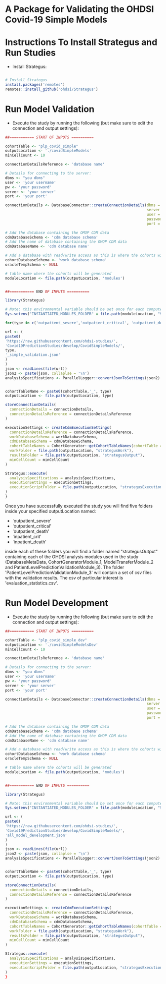 A Package for Validating the OHDSI Covid-19 Simple Models
========================================================

Instructions To Install Strategus and Run Studies
===================

- Install Strategus:
```r

# Install Strategus
install.packages('remotes')
remotes::install_github('ohdsi/Strategus')

```

Run Model Validation
===================

- Execute the study by running the following (but make sure to edit the connection and output settings):
```r
##=========== START OF INPUTS ==========

cohortTable <- "plp_covid_simple"
outputLocation <- './covidSimpleModels'
minCellCount <- 10

connectionDetailsReference <- 'database name'

# Details for connecting to the server:
dbms <- "you dbms"
user <- 'your username'
pw <- 'your password'
server <- 'your server'
port <- 'your port'

connectionDetails <- DatabaseConnector::createConnectionDetails(dbms = dbms,
                                                                server = server,
                                                                user = user,
                                                                password = pw,
                                                                port = port)

# Add the database containing the OMOP CDM data
cdmDatabaseSchema <- 'cdm database schema'
# Add the name of database containing the OMOP CDM data
cdmDatabaseName <- 'cdm database name'

# Add a database with read/write access as this is where the cohorts will be generated
cohortDatabaseSchema <- 'work database schema'
oracleTempSchema <- NULL

# table name where the cohorts will be generated
moduleLocation <- file.path(outputLocation, 'modules')


##=========== END OF INPUTS ==========

library(Strategus)

# Note: this environmental variable should be set once for each compute node
Sys.setenv("INSTANTIATED_MODULES_FOLDER" = file.path(moduleLocation, "StrategusInstantiatedModules"))

for(type in c('outpatient_severe','outpatient_critical', 'outpatient_death', 'inpatient_crit', 'inpatient_death')){

url <- (
paste0(
'https://raw.githubusercontent.com/ohdsi-studies/',
'Covid19PredictionStudies/develop/CovidSimpleModels/',
type,
'_simple_validation.json'
)
)
json <- readLines(file(url))
json2 <- paste(json, collaplse = '\n')
analysisSpecifications <- ParallelLogger::convertJsonToSettings(json2)


cohortTableName <- paste0(cohortTable,'_', type)
outputLocation <- file.path(outputLocation, type)

storeConnectionDetails(
  connectionDetails = connectionDetails,
  connectionDetailsReference = connectionDetailsReference
)

executionSettings <- createCdmExecutionSettings(
  connectionDetailsReference = connectionDetailsReference,
  workDatabaseSchema = workDatabaseSchema,
  cdmDatabaseSchema = cdmDatabaseSchema,
  cohortTableNames = CohortGenerator::getCohortTableNames(cohortTable = cohortTableName),
  workFolder = file.path(outputLocation, "strategusWork"),
  resultsFolder = file.path(outputLocation, "strategusOutput"),
  minCellCount = minCellCount
)

Strategus::execute(
  analysisSpecifications = analysisSpecifications,
  executionSettings = executionSettings,
  executionScriptFolder = file.path(outputLocation, "strategusExecution")
)
}

```

Once you have successfully executed the study you will find five folders inside your specified outputLocation named: 

* 'outpatient_severe'
* 'outpatient_critical'
* 'outpatient_death'
* 'inpatient_crit'
* 'inpatient_death'

inside each of these folders you will find a folder named "strategusOutput" containing each of the OHDSI analysis modules used in the study (DatabaseMetaData, CohortGeneratorModule_1, ModelTransferModule_2 and PatientLevelPredictionValidationModule_3).  The folder 'PatientLevelPredictionValidationModule_3' will contain a set of csv files with the validation results.  The csv of particular interest is 'evaluation_statistics.csv'.  




Run Model Development
===================

- Execute the study by running the following (but make sure to edit the connection and output settings):
```r
##=========== START OF INPUTS ==========

cohortTable <- "plp_covid_simple_dev"
outputLocation <- './covidSimpleModelsDev'
minCellCount <- 10

connectionDetailsReference <- 'database name'

# Details for connecting to the server:
dbms <- "you dbms"
user <- 'your username'
pw <- 'your password'
server <- 'your server'
port <- 'your port'

connectionDetails <- DatabaseConnector::createConnectionDetails(dbms = dbms,
                                                                server = server,
                                                                user = user,
                                                                password = pw,
                                                                port = port)

# Add the database containing the OMOP CDM data
cdmDatabaseSchema <- 'cdm database schema'
# Add the name of database containing the OMOP CDM data
cdmDatabaseName <- 'cdm database name'

# Add a database with read/write access as this is where the cohorts will be generated
cohortDatabaseSchema <- 'work database schema'
oracleTempSchema <- NULL

# table name where the cohorts will be generated
moduleLocation <- file.path(outputLocation, 'modules')


##=========== END OF INPUTS ==========

library(Strategus)

# Note: this environmental variable should be set once for each compute node
Sys.setenv("INSTANTIATED_MODULES_FOLDER" = file.path(moduleLocation, "StrategusInstantiatedModules"))

url <- (
paste0(
'https://raw.githubusercontent.com/ohdsi-studies/',
'Covid19PredictionStudies/develop/CovidSimpleModels/',
'all_model_development.json'
)
)
json <- readLines(file(url))
json2 <- paste(json, collaplse = '\n')
analysisSpecifications <- ParallelLogger::convertJsonToSettings(json2)


cohortTableName <- paste0(cohortTable,'_', type)
outputLocation <- file.path(outputLocation, type)

storeConnectionDetails(
  connectionDetails = connectionDetails,
  connectionDetailsReference = connectionDetailsReference
)

executionSettings <- createCdmExecutionSettings(
  connectionDetailsReference = connectionDetailsReference,
  workDatabaseSchema = workDatabaseSchema,
  cdmDatabaseSchema = cdmDatabaseSchema,
  cohortTableNames = CohortGenerator::getCohortTableNames(cohortTable = cohortTableName),
  workFolder = file.path(outputLocation, "strategusWork"),
  resultsFolder = file.path(outputLocation, "strategusOutput"),
  minCellCount = minCellCount
)

Strategus::execute(
  analysisSpecifications = analysisSpecifications,
  executionSettings = executionSettings,
  executionScriptFolder = file.path(outputLocation, "strategusExecution")
)
}

```


